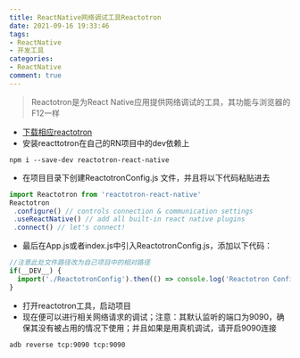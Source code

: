 ```yaml
---
title: ReactNative网络调试工具Reactotron
date: 2021-09-16 19:33:46
tags:
- ReactNative
- 开发工具
categories: 
- ReactNative 
comment: true
---
```


>Reactotron是为React Native应用提供网络调试的工具，其功能与浏览器的F12一样
- [下载相应reactotron](https://github.com/infinitered/reactotron/releases)
- 安装reacttotron在自己的RN项目中的dev依赖上
```
npm i --save-dev reactotron-react-native
```

- 在项目目录下创建ReactotronConfig.js 文件，并且将以下代码粘贴进去
```js
import Reactotron from 'reactotron-react-native'
Reactotron
 .configure() // controls connection & communication settings
 .useReactNative() // add all built-in react native plugins
 .connect() // let's connect!
```
- 最后在App.js或者index.js中引入ReactotronConfig.js，添加以下代码：
```js
//注意此处文件路径改为自己项目中的相对路径
if(__DEV__) {
  import('./ReactotronConfig').then(() => console.log('Reactotron Configured'))
}
```
- 打开reactotron工具，启动项目
- 现在便可以进行相关网络请求的调试；注意：其默认监听的端口为9090，确保其没有被占用的情况下使用；并且如果是用真机调试，请开启9090连接
```
adb reverse tcp:9090 tcp:9090
```
